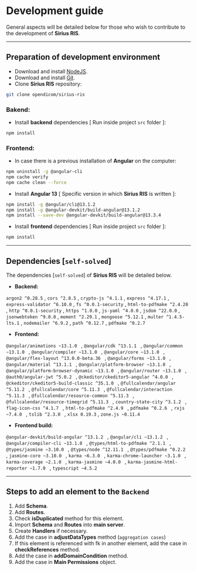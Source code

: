# Development guide

General aspects will be detailed below for those who wish to contribute to the development of **Sirius RIS**.

---



## Preparation of development environment

* Download and install [NodeJS](https://nodejs.org/en).
* Download and install [Git](https://git-scm.com/).
* Clone **Sirius RIS** repository:

```bash
git clone opendicom/sirius-ris
```



### Bakend:

* Install **backend** dependencies [ Run inside project `src` folder ]:

```bash
npm install
```



### Frontend:

* In case there is a previous installation of **Angular** on the computer:

```bash
npm uninstall -g @angular-cli
npm cache verify
npm cache clean --force
```



* Install **Angular 13** [ Specific version in which **Sirius RIS** is written ]:

```bash
npm install -g @angular/cli@13.1.2
npm install -g @angular-devkit/build-angular@13.1.2
npm install --save-dev @angular-devkit/build-angular@13.3.4
```



* Install **frontend** dependencies [ Run inside project `src` folder ]:

```bash
npm install
```



---



## Dependencies [`self-solved`]

The dependencies [`self-solved`] of **Sirius RIS** will be detailed below.

* **Backend:**

`argon2 ^0.28.5` , `cors ^2.8.5` , `crypto-js ^4.1.1` , `express ^4.17.1` , `express-validator ^6.10.0` , `fs ^0.0.1-security` , `html-to-pdfmake ^2.4.20` , `http ^0.0.1-security` , `https ^1.0.0` , `js-yaml ^4.0.0` , `jsdom ^22.0.0` , `jsonwebtoken ^9.0.0` , `moment ^2.29.1` , `mongoose ^5.12.1` , `multer ^1.4.5-lts.1` , `nodemailer ^6.9.2` , `path ^0.12.7` , `pdfmake ^0.2.7`



* **Frontend:**

`@angular/animations ~13.1.0 ` , `@angular/cdk ^13.1.1 ` , `@angular/common ~13.1.0 ` , `@angular/compiler ~13.1.0 ` , `@angular/core ~13.1.0 ` , `@angular/flex-layout ^13.0.0-beta.36 ` , `@angular/forms ~13.1.0 ` , `@angular/material ^13.1.1 ` , `@angular/platform-browser ~13.1.0 ` , `@angular/platform-browser-dynamic ~13.1.0 ` , `@angular/router ~13.1.0 ` , `@auth0/angular-jwt ^5.0.2 ` , `@ckeditor/ckeditor5-angular ^4.0.0 ` , `@ckeditor/ckeditor5-build-classic ^35.1.0 ` , `@fullcalendar/angular ^5.11.2 ` , `@fullcalendar/core ^5.11.3 ` , `@fullcalendar/interaction ^5.11.3 ` , `@fullcalendar/resource-common ^5.11.3 ` , `@fullcalendar/resource-timegrid ^5.11.3 ` , `country-state-city ^3.1.2 ` , `flag-icon-css ^4.1.7 ` , `html-to-pdfmake ^2.4.9 ` , `pdfmake ^0.2.6 ` , `rxjs ~7.4.0 ` , `tslib ^2.3.0 ` , `xlsx 0.19.3` , `zone.js ~0.11.4`



* **Frontend build:**

`@angular-devkit/build-angular ^13.1.2 ` , `@angular/cli ~13.1.2 ` , `@angular/compiler-cli ~13.1.0 ` , `@types/html-to-pdfmake ^2.1.1 ` , `@types/jasmine ~3.10.0 ` , `@types/node ^12.11.1 ` , `@types/pdfmake ^0.2.2 ` , `jasmine-core ~3.10.0 ` , `karma ~6.3.0 ` , `karma-chrome-launcher ~3.1.0 ` , `karma-coverage ~2.1.0 ` , `karma-jasmine ~4.0.0 ` , `karma-jasmine-html-reporter ~1.7.0 ` , `typescript ~4.5.2`



---



## Steps to add an element to the `Backend`

1. Add **Schema**.
2. Add **Routes**.
3. Check **isDuplicated** method for this element.
4. Import **Schema** and **Routes** into **main server**.
5. Create **Handlers** if necessary.
6. Add the case in **adjustDataTypes** method (`aggregation cases`)
7. If this element is referenced with fk in another element, add the case in **checkReferences** method.
8. Add the case in **addDomainCondition** method.
9. Add the case in **Main Permissions** object.
